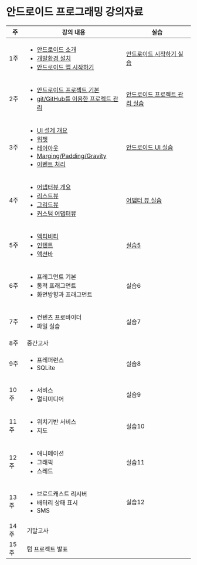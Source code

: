 # 안드로이드 프로그래밍 강의자료

 주 | 강의 내용 | 실습
--- | ------ |---
1주 | <ul> <li> [안드로이드 소개](intro-android/안드로이드소개.pdf) <li> [개발환경 설치](intro-android/install_dev_env.html) <li> [안드로이드 앱 시작하기](intro-android/start-android-project.html) </ul> | [안드로이드 시작하기 실습](intro-android/안드로이드_시작하기_실습.html)
2주	| <ul> <li>[안드로이드 프로젝트 기본](android-project/android-project-basic.pdf) <li> [git/GitHub를 이용한 프로젝트 관리](android-project/git_github.html) </ul> | [안드로이드 프로젝트 관리 실습](android-project/안드로이드_프로젝트_관리_실습.html)
	3주 | <ul> <li> [UI 설계 개요](android-ui/ui-design-overview.pdf) <li> [위젯](android-ui/widget.pdf) <li> [레이아웃](android-ui/layouts.pdf) <li> [Marging/Padding/Gravity](android-ui/margin-padding-gravity.pdf) <li>[이벤트 처리](android-ui/event-handling.pdf) | [안드로이드 UI 실습](android-ui/안드로이드_UI_실습.html)
4주 | <ul> <li> [어댑터뷰 개요](adapter-view/adapterview-overview.pdf) <li>[리스트뷰](adapter-view/listview.pdf) <li>[그리드뷰](adapter-view/gridview.pdf) <li>[커스텀 어댑터뷰](adapter-view/custom-adapterview.pdf) | [어댑터 뷰 실습](adapter-view/adapterview-practice.html)
5주 | <ul> <li> [액티비티](activity-navigation/activity.pdf) <li>[인텐트](activity-navigation/intent.pdf) <li>[액션바](activity-navigation/actionbar.pdf) | [실습5](activity-navigation/activity-navigation-practice.html)
6주 | <ul> <li> 프레그먼트 기본 <li> 동적 프래그먼트 <li> 화면방향과 프래그먼트 | 실습6
7주 | <ul> <li> 컨텐츠 프로바이더 <li> 파일 실습 | 실습7
8주 | 중간고사
9주 | <ul> <li> 프레퍼런스 <li> SQLite | 실습8
10주 | <ul> <li> 서비스 <li> 멀티미디어 | 실습9
11주 | <ul> <li> 위치기반 서비스 <li> 지도 | 실습10
12주 | <ul> <li> 애니메이션 <li> 그래픽 <li> 스레드 | 실습11
13주 | <ul> <li> 브로드캐스트 리시버 <li> 배터리 상태 표시 <li> SMS |실습12
14주 | 기말고사
15주 | 텀 프로젝트 발표